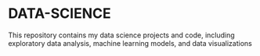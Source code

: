 # DATA-SCIENCE
This repository contains my data science projects and code, including exploratory data analysis, machine learning models, and data visualizations
